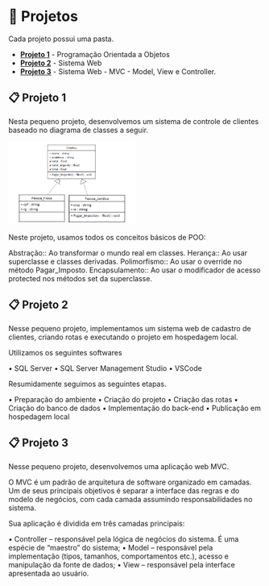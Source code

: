 # 🚀 Projetos

Cada projeto possui uma pasta.

- **[Projeto 1](#-projeto-1)** - Programação Orientada a Objetos
- **[Projeto 2](#-projeto-2)** - Sistema Web 
- **[Projeto 3](#-projeto-3)** - Sistema Web - MVC -  Model, View e Controller.

📋 Projeto 1
------------

Nesta pequeno projeto, desenvolvemos um sistema de controle de clientes baseado no diagrama de classes a seguir.

<p align="left">
  <img src="https://github.com/lopesestacio/Desenvolvedor-Back-End-Senai/blob/master/images/Projeto I - Classes.png" width="50%",  title="classes">
</p>

Neste projeto, usamos todos os conceitos básicos de POO:

Abstração:: Ao transformar o mundo real em classes.
Herança:: Ao usar superclasse e classes derivadas.
Polimorfismo:: Ao usar o override no método Pagar_Imposto.
Encapsulamento:: Ao usar o modificador de acesso protected nos métodos set da superclasse.

📋 Projeto 2
------------

Nesse pequeno projeto, implementamos um sistema web de cadastro de clientes, criando rotas e executando o projeto em hospedagem local.

Utilizamos os seguintes softwares 

•	SQL Server
•	SQL Server Management Studio
•	VSCode

Resumidamente seguimos as seguintes etapas.

•	Preparação do ambiente
•	Criação do projeto
•	Criação das rotas
•	Criação do banco de dados
•	Implementação do back-end
•	Publicação em hospedagem local


📋 Projeto 3
------------
Nesse pequeno projeto, desenvolvemos uma aplicação web MVC.

O MVC é um padrão de arquitetura de software organizado em camadas. Um de seus principais objetivos é separar a interface das regras e do modelo de negócios, com cada camada assumindo responsabilidades no sistema.

Sua aplicação é dividida em três camadas principais:

•	Controller – responsável pela lógica de negócios do sistema. É uma espécie de “maestro” do sistema;
•	Model – responsável pela implementação (tipos, tamanhos, comportamentos etc.), acesso e manipulação da fonte de dados;
•	View – responsável pela interface apresentada ao usuário.


